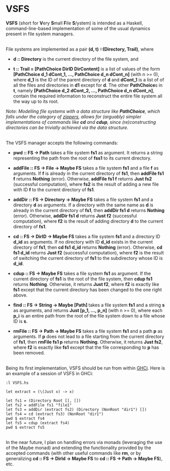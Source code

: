 # VSFS
**VSFS** (short for **V**ery **S**mall **F**ile **S**/ystem) is intended as a Haskell, command-line-based implementation of some of the usual dynamics present in file system managers.

\
File systems are implemented as a pair **(d, t) ::(Directory, Trail)**, where
+ **d :: Directory** is the current directory of the file system, and

+ **t :: Trail = [PathChoice DirID DirContent]** is a list of values of the form **[PathChoice d_1 dCont_1, ..., PathChoice d_n dCont_n]** (with n >= 0), where **d_1** is the ID of the parent directory of **d** and **dCont_1** is a list of of all the files and directories in **d1** except for **d**. The other **PathChoice**s in **t**, namely **[PathChoice d_2 dCont_2, ..., PathChoice d_n dCont_n]**, contain the required information to reconstruct the entire file system all the way up to its root.
 
*Note: Modelling file systems with a data structure like **PathChoice**, which falls under the category of [zippers](http://learnyouahaskell.com/zippers), allows for (arguably) simpler implementations of commands like **cd** and **cdup**, since (re)constructing directories can be trivially achieved via the data structure.*

\
The VSFS manager accepts the following commands:

+ **pwd :: FS -> Path** takes a file system **fs1** as argument. It returns a string representing the path from the root of **fss1** to its current directory.

+ **addFile :: FS -> File -> Maybe FS** takes a file system **fs1** and a file **f** as arguments. If **f** is already in the current directory of **fs1**, then **addFile fs1 f** returns **Nothing** (error). Otherwise, **addFile fs1 f** returns **Just fs2** (successful computation), where **fs2** is the result of adding a new file with ID **f** to the current directory of **fs1**.

+ **addDir :: FS -> Directory -> Maybe FS** takes a file system **fs1** and a directory **d** as arguments. If a directory with the same name as **d** is already in the current directory of **fs1**, then **addDir fs1 d** returns **Nothing** (error). Otherwise, **addDir fs1 d** returns **Just f2** (successful computation), where **f2** is the result of adding directory **d** to the current directory of **fs1**.

+ **cd :: FS -> DirID -> Maybe FS** takes a file system **fs1** and a directory ID **d_id** as arguments. If no directory with ID **d_id** exists in the current directory of **fs1**, then **cd fs1 d_id** returns **Nothing** (error). Otherwise, **cd fs1 d_id** returns **Just f2** (successful computation), where **f2** is the result of switching the current directory of **fs1** to the subdirectory whose ID is **d_id**.

+ **cdup :: FS -> Maybe FS** takes a file system **fs1** as argument. If the current directory of **fs1** is the root of the file system, then **cdup fs1** returns **Nothing**. Otherwise, it returns **Just f2**, where **f2** is exactly like **fs1** except that the current directory has been changed to the one right above.

+ **find :: FS -> String -> Maybe [Path]** takes a file system **fs1** and a string **s** as arguments, and returns **Just [p_1, ..., p_n]** (with n >= 0), where each **p_i** is an entire path from the root of the file system down to a file whose ID is **s**.

+ **rmFile :: FS -> Path -> Maybe FS** takes a file system **fs1** and a path **p** as arguments. If **p** does not lead to a file starting from the current directory of **fs1**, then **rmFile fs1 p** returns **Nothing**. Otherwise, it returns **Just fs2**, where **f2** is exactly like **fs1** except that the file corresponding to **p** has been removed.

\
Being its first implementation, VSFS should be run from within [GHCi](https://docs.haskellstack.org/en/stable/ghci/). Here is an example of a session of VSFS in GHCi:

	:l VSFS.hs

	let extract = (\(Just x) -> x) 

	let fs1 = (Directory Root [], [])
	let fs2 = addFile fs1 "file1"
	let fs3 = addDir (extract fs2) (Directory (NonRoot "dir1") [])
	let fs4 = cd (extract fs3) (NonRoot "dir1")
	pwd $ extract fs4
	let fs5 = cdup (extract fs4)
	pwd $ extract fs5


\
In the near future, I plan on handling errors via monads (leveraging the use of the Maybe monad) and extending the functionality provided by the accepted commands (with other useful commands like **rm**, or by generalizing **cd :: FS -> DirId -> Maybe FS** to **cd :: FS -> Path -> Maybe FS**), etc.
